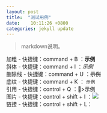 ```yaml
---
layout: post
title:  "测试用例"
date:    10:11:26 +0800
categories: jekyll update
---
```

>markdown说明。    

加粗 - 快捷键：command + B ：**示例**  
斜体 - 快捷键：command + I ：*示例*  
删除线 - 快捷键：command + U  ：~~示例~~  
底纹 - 快捷键：command + K ： `示例`  
引用 - 快捷键：control + Q ：>示例  
图片 - 快捷键：control + shift + I ：![](http://)  
链接 - 快捷键：control + shift + L：[](http://)  




